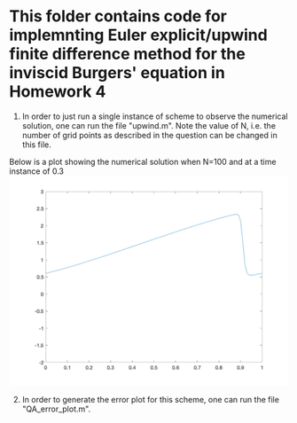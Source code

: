 
# This folder contains code for implemnting Euler explicit/upwind finite difference method for the inviscid Burgers' equation in Homework 4

1) In order to just run a single instance of scheme to observe the numerical solution, one can run the file "upwind.m". Note the value of N, i.e. the number of grid points as described in the question can be changed in this file.

Below is a plot showing the numerical solution when N=100 and at a time instance of 0.3
![alt text](https://github.com/sourav-roni/Math714_HW4/blob/main/QA/N100_T03.png)

2) In order to generate the error plot for this scheme, one can run the file "QA_error_plot.m". 
